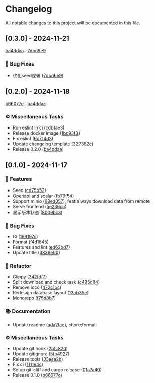 # Changelog

All notable changes to this project will be documented in this file.

## [0.3.0] - 2024-11-21

[ba4ddaa](ba4ddaac8494a5769e810e3fffef23441f54bf63)...[7dbd6e9](7dbd6e901a29098fed215abc0f33eee8fa4b4e71)

### 🐛 Bug Fixes

- 优化seed逻辑 ([7dbd6e9](https://github.com/MooncellWiki/ak-asset-storage/commit/7dbd6e901a29098fed215abc0f33eee8fa4b4e71))

## [0.2.0] - 2024-11-18

[b66077e](b66077ef302e733603f736e85bf87805cb12259f)...[ba4ddaa](ba4ddaac8494a5769e810e3fffef23441f54bf63)

### ⚙️ Miscellaneous Tasks

- Run eslint in ci ([cdb1ae3](https://github.com/MooncellWiki/ak-asset-storage/commit/cdb1ae306d6662b2d7fafce0f94d84792f043d09))
- Release docker image ([1bc93f3](https://github.com/MooncellWiki/ak-asset-storage/commit/1bc93f31af71837af58bf227bad44db14bd37ac4))
- Fix eslint ([6c714d3](https://github.com/MooncellWiki/ak-asset-storage/commit/6c714d323a65369208846a3570c2e6c359639a3c))
- Update changelog template ([327382c](https://github.com/MooncellWiki/ak-asset-storage/commit/327382c55ab2a49e09fdfada22519bbb3394b25e))
- Release 0.2.0 ([ba4ddaa](https://github.com/MooncellWiki/ak-asset-storage/commit/ba4ddaac8494a5769e810e3fffef23441f54bf63))

## [0.1.0] - 2024-11-17

### 🚀 Features

- Seed ([cd75b52](https://github.com/MooncellWiki/ak-asset-storage/commit/cd75b5213e0f1f1ded41b021d4dda9e95dac7333))
- Openapi and scalar ([fb79f54](https://github.com/MooncellWiki/ak-asset-storage/commit/fb79f540cf4bd59130d966e69e0906078d78bd54))
- Support minio ([68ed057](https://github.com/MooncellWiki/ak-asset-storage/commit/68ed0573ff67c97b2eef635aa2b1d9b553afa721)), feat:always download data from remote
- Serve frontend ([5e236c5](https://github.com/MooncellWiki/ak-asset-storage/commit/5e236c5968e2e12684659eecf01fbddcf59cd756))
- 显示版本状态 ([8009bc3](https://github.com/MooncellWiki/ak-asset-storage/commit/8009bc3f9a40c5ade37fb71af6d1d80a355ba73b))

### 🐛 Bug Fixes

- Ci ([199197c](https://github.com/MooncellWiki/ak-asset-storage/commit/199197cb24c25072d9e009c108f74853ccff072a))
- Format ([f4d1845](https://github.com/MooncellWiki/ak-asset-storage/commit/f4d1845b818b90d03b291f992f520ef2be4c1478))
- Features and lint ([ed62bd7](https://github.com/MooncellWiki/ak-asset-storage/commit/ed62bd7a67ecdee072757d28782db00e746739df))
- Update title ([3839e00](https://github.com/MooncellWiki/ak-asset-storage/commit/3839e00ec94deb915287d105053be05c64de6476))

### 🚜 Refactor

- Clippy ([342fdf7](https://github.com/MooncellWiki/ak-asset-storage/commit/342fdf729d38ac699852a19252739c6744a0798b))
- Split download and check task ([c495d84](https://github.com/MooncellWiki/ak-asset-storage/commit/c495d84434573d70a9716697de843368babe4d8b))
- Remove loco ([472c1bc](https://github.com/MooncellWiki/ak-asset-storage/commit/472c1bc799f5b0d2f363a90afb0ab8ba59ac33b1))
- Redesign database layout ([13ab35e](https://github.com/MooncellWiki/ak-asset-storage/commit/13ab35e09167df14972bf4d2b918c0f690789a0f))
- Monorepo ([f75d8b7](https://github.com/MooncellWiki/ak-asset-storage/commit/f75d8b79597cc9173a21ba11b6889dd461479aff))

### 📚 Documentation

- Update readme ([ada2fce](https://github.com/MooncellWiki/ak-asset-storage/commit/ada2fce31c9482130afb235271e2a8bf6af60d06)), chore:format

### ⚙️ Miscellaneous Tasks

- Update git hook ([2bfc82d](https://github.com/MooncellWiki/ak-asset-storage/commit/2bfc82d89a5dd7fdfdf8091db8a354150365e09d))
- Update gitignore ([5fb4927](https://github.com/MooncellWiki/ak-asset-storage/commit/5fb49275b4b3b1f5179a5bd7ea096ee598ba6dbd))
- Release tools ([33aaa2b](https://github.com/MooncellWiki/ak-asset-storage/commit/33aaa2b1aea36f5eaa04960c69511bf11589c976))
- Fix ci ([1111e4c](https://github.com/MooncellWiki/ak-asset-storage/commit/1111e4c1765c10914929533b13711c156cb4a11f))
- Setup git-cliff and cargo release ([01a7a40](https://github.com/MooncellWiki/ak-asset-storage/commit/01a7a4025d637096d807aa0bacb89a32cdf14cdd))
- Release 0.1.0 ([b66077e](https://github.com/MooncellWiki/ak-asset-storage/commit/b66077ef302e733603f736e85bf87805cb12259f))

<!-- generated by git-cliff -->
